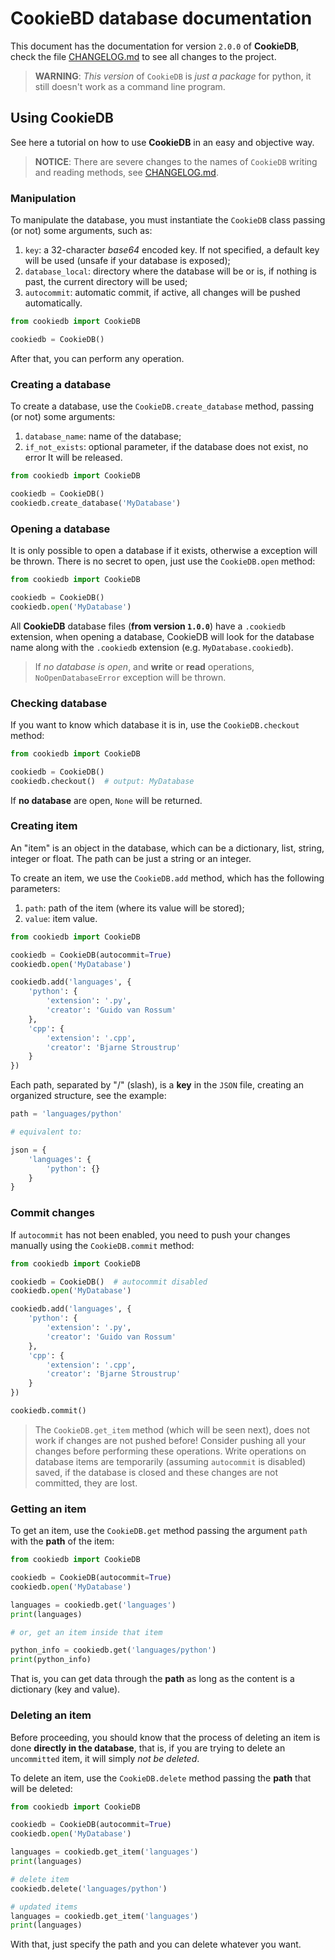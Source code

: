 # CookieBD database documentation

This document has the documentation for version `2.0.0` of **CookieDB**, check the file [CHANGELOG.md](https://github.com/jaedsonpys/cookiedb/blob/master/CHANGELOG.md) to see all changes to the project.

> **WARNING**: _This version_ of `CookieDB` is _just a package_ for python, it still doesn't work as a command line program.

## Using CookieDB

See here a tutorial on how to use **CookieDB** in an easy and objective way.

> **NOTICE**: There are severe changes to the names of `CookieDB` writing and reading methods, see [CHANGELOG.md](https://github.com/jaedsonpys/cookiedb/blob/master/CHANGELOG.md).

### Manipulation

To manipulate the database, you must instantiate the `CookieDB` class passing (or not) some arguments, such as:

1. `key`: a 32-character _base64_ encoded key. If not specified, a default key will be used (unsafe if your database is exposed);
2. `database_local`: directory where the database will be or is, if nothing is past, the current directory will be used;
3. `autocommit`: automatic commit, if active, all changes will be pushed automatically.

```python
from cookiedb import CookieDB

cookiedb = CookieDB()
```

After that, you can perform any operation.

### Creating a database

To create a database, use the `CookieDB.create_database` method, passing (or not) some arguments:

1. `database_name`: name of the database;
2. `if_not_exists`: optional parameter, if the database does not exist, no error
It will be released.

```python
from cookiedb import CookieDB

cookiedb = CookieDB()
cookiedb.create_database('MyDatabase')
```

### Opening a database

It is only possible to open a database if it exists, otherwise a exception will be thrown. There is no secret to open, just use the `CookieDB.open` method:

```python
from cookiedb import CookieDB

cookiedb = CookieDB()
cookiedb.open('MyDatabase')
```

All **CookieDB** database files (**from version `1.0.0`**) have a `.cookiedb` extension, when opening a database, CookieDB will look for the database name along with the `.cookiedb` extension (e.g. `MyDatabase.cookiedb`).

> If _no database is open_, and **write** or **read** operations, `NoOpenDatabaseError` exception will be thrown.

### Checking database

If you want to know which database it is in, use the `CookieDB.checkout` method:

```python
from cookiedb import CookieDB

cookiedb = CookieDB()
cookiedb.checkout()  # output: MyDatabase
```

If **no database** are open, `None` will be returned.

### Creating item

An "item" is an object in the database, which can be a dictionary, list, string, integer or float. The path can be just a string or an integer.

To create an item, we use the `CookieDB.add` method, which has the following parameters:

1. `path`: path of the item (where its value will be stored);
2. `value`: item value.

```python
from cookiedb import CookieDB

cookiedb = CookieDB(autocommit=True)
cookiedb.open('MyDatabase')

cookiedb.add('languages', {
    'python': {
        'extension': '.py',
        'creator': 'Guido van Rossum'
    },
    'cpp': {
        'extension': '.cpp',
        'creator': 'Bjarne Stroustrup'
    }
})
```

Each path, separated by "/" (slash), is a **key** in the `JSON` file, creating an organized structure, see the example:

```python
path = 'languages/python'

# equivalent to:

json = {
    'languages': {
        'python': {}
    }
}
```

### Commit changes

If `autocommit` has not been enabled, you need to push your changes manually using the `CookieDB.commit` method:

```python
from cookiedb import CookieDB

cookiedb = CookieDB()  # autocommit disabled
cookiedb.open('MyDatabase')

cookiedb.add('languages', {
    'python': {
        'extension': '.py',
        'creator': 'Guido van Rossum'
    },
    'cpp': {
        'extension': '.cpp',
        'creator': 'Bjarne Stroustrup'
    }
})

cookiedb.commit()
```

> The `CookieDB.get_item` method (which will be seen next), does not work if changes are not pushed before! Consider pushing all your changes before performing these operations. Write operations on database items are temporarily (assuming `autocommit` is disabled) saved, if the database is closed and these changes are not committed, they are lost.

### Getting an item

To get an item, use the `CookieDB.get` method passing the argument `path` with the **path** of the item:

```python
from cookiedb import CookieDB

cookiedb = CookieDB(autocommit=True)
cookiedb.open('MyDatabase')

languages = cookiedb.get('languages')
print(languages)

# or, get an item inside that item

python_info = cookiedb.get('languages/python')
print(python_info)
```

That is, you can get data through the **path** as long as the content is a dictionary (key and value).

### Deleting an item

Before proceeding, you should know that the process of deleting an item is done **directly in the database**, that is, if you are trying to delete an `uncommitted` item, it will simply *not be deleted*.

To delete an item, use the `CookieDB.delete` method passing the **path** that will be deleted:

```python
from cookiedb import CookieDB

cookiedb = CookieDB(autocommit=True)
cookiedb.open('MyDatabase')

languages = cookiedb.get_item('languages')
print(languages)

# delete item
cookiedb.delete('languages/python')

# updated items
languages = cookiedb.get_item('languages')
print(languages)
```

With that, just specify the path and you can delete whatever you want.